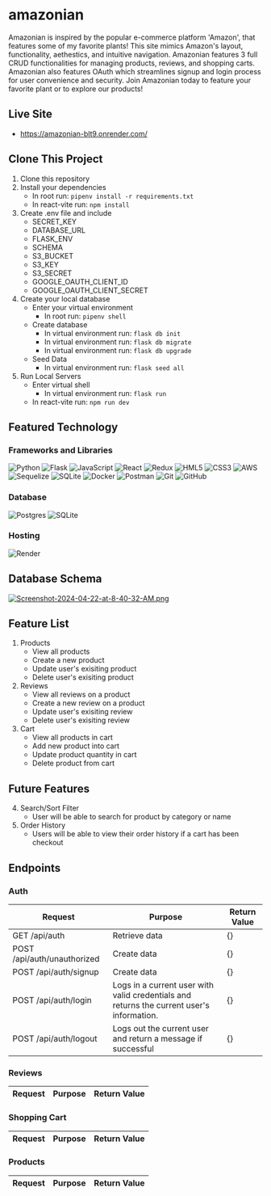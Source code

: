 # amazonian
Amazonian is inspired by the popular e-commerce platform 'Amazon', that features some of my favorite plants! This site mimics Amazon's layout, functionality, aethestics, and intuitive navigation. Amazonian features 3 full CRUD functionalities for managing products, reviews, and shopping carts. Amazonian also features OAuth which streamlines signup and login process for user convenience and security. Join Amazonian today to feature your favorite plant or to explore our products!

## Live Site
- https://amazonian-blt9.onrender.com/

## Clone This Project
1. Clone this repository
2. Install your dependencies
    - In root run: `pipenv install -r requirements.txt`
    - In react-vite run: `npm install`
3. Create .env file and include
    - SECRET_KEY
    - DATABASE_URL
    - FLASK_ENV
    - SCHEMA
    - S3_BUCKET
    - S3_KEY
    - S3_SECRET
    - GOOGLE_OAUTH_CLIENT_ID
    - GOOGLE_OAUTH_CLIENT_SECRET
4. Create your local database
    - Enter your virtual environment
        - In root run: `pipenv shell`
    - Create database
        - In virtual environment run: `flask db init`
        - In virtual environment run: `flask db migrate`
        - In virtual environment run: `flask db upgrade`
    - Seed Data
        - In virtual environment run: `flask seed all`
5. Run Local Servers
    - Enter virtual shell
        - In virtual environment run: `flask run`
    - In react-vite run: `npm run dev`

## Featured Technology
### Frameworks and Libraries
![Python](https://img.shields.io/badge/python-3670A0?style=for-the-badge&logo=python&logoColor=ffdd54)
![Flask](https://img.shields.io/badge/flask-%23000.svg?style=for-the-badge&logo=flask&logoColor=white)
![JavaScript](https://img.shields.io/badge/javascript-%23323330.svg?style=for-the-badge&logo=javascript&logoColor=%23F7DF1E)
![React](https://img.shields.io/badge/react-%2320232a.svg?style=for-the-badge&logo=react&logoColor=%2361DAFB)
![Redux](https://img.shields.io/badge/redux-%23593d88.svg?style=for-the-badge&logo=redux&logoColor=white)
![HML5](https://img.shields.io/badge/html5-%23E34F26.svg?style=for-the-badge&logo=html5&logoColor=white)
![CSS3](https://img.shields.io/badge/css3-%231572B6.svg?style=for-the-badge&logo=css3&logoColor=white)
![AWS](https://img.shields.io/badge/AWS-%23FF9900.svg?style=for-the-badge&logo=amazon-aws&logoColor=white)
![Sequelize](https://img.shields.io/badge/Sequelize-52B0E7?style=for-the-badge&logo=Sequelize&logoColor=white)
![SQLite](https://img.shields.io/badge/sqlite-%2307405e.svg?style=for-the-badge&logo=sqlite&logoColor=white)
![Docker](https://img.shields.io/badge/docker-%230db7ed.svg?style=for-the-badge&logo=docker&logoColor=white)
![Postman](https://img.shields.io/badge/Postman-FF6C37?style=for-the-badge&logo=postman&logoColor=white)
![Git](https://img.shields.io/badge/git-%23F05033.svg?style=for-the-badge&logo=git&logoColor=white)
![GitHub](https://img.shields.io/badge/github-%23121011.svg?style=for-the-badge&logo=github&logoColor=white)



### Database
![Postgres](https://img.shields.io/badge/postgres-%23316192.svg?style=for-the-badge&logo=postgresql&logoColor=white)
![SQLite](https://img.shields.io/badge/sqlite-%2307405e.svg?style=for-the-badge&logo=sqlite&logoColor=white)


### Hosting
![Render](https://img.shields.io/badge/Render-%46E3B7.svg?style=for-the-badge&logo=render&logoColor=white)

## Database Schema
[![Screenshot-2024-04-22-at-8-40-32-AM.png](https://i.postimg.cc/15Y5vzs0/Screenshot-2024-04-22-at-8-40-32-AM.png)](https://postimg.cc/Vdn86mS5)

## Feature List
1. Products
    - View all products
    - Create a new product
    - Update user's exisiting product
    - Delete user's exisiting product
2. Reviews
    - View all reviews on a product
    - Create a new review on a product
    - Update user's exisiting review
    - Delete user's exisiting review
3. Cart
    - View all products in cart
    - Add new product into cart
    - Update product quantity in cart
    - Delete product from cart

## Future Features
4. Search/Sort Filter
    - User will be able to search for product by category or name
5. Order History
    - Users will be able to view their order history if a cart has been checkout

## Endpoints
### Auth
| Request   | Purpose      | Return Value |
| --------- | ------------ | ------------ |
| GET /api/auth | Retrieve data| {} |
| POST /api/auth/unauthorized | Create data  | {} |
| POST /api/auth/signup | Create data  | {} |
| POST /api/auth/login | Logs in a current user with valid credentials and returns the current user's information.  | {}|
| POST /api/auth/logout | Logs out the current user and return a message if successful | {}|
### Reviews
| Request   | Purpose      | Return Value |
| --------- | ------------ | ------------ |
### Shopping Cart
| Request   | Purpose      | Return Value |
| --------- | ------------ | ------------ |
### Products
| Request   | Purpose      | Return Value |
| --------- | ------------ | ------------ |
